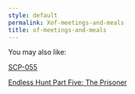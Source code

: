 ```yaml
---
style: default
permalink: Xof-meetings-and-meals
title: of-meetings-and-meals
---
```

You may also like:

[SCP-055](http://scp-wiki.net/scp-055)

[Endless Hunt Part Five: The Prisoner](http://scp-wiki.net/ofanendlesshunt-partfive-theprisoner)
